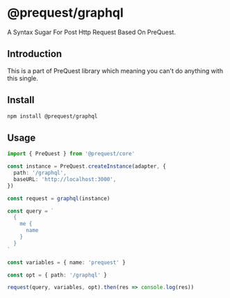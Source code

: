 # @prequest/graphql

A Syntax Sugar For Post Http Request Based On PreQuest.

## Introduction

This is a part of PreQuest library which meaning you can't do anything with this single.

## Install

```bash
npm install @prequest/graphql
```

## Usage

```ts
import { PreQuest } from '@prequest/core'

const instance = PreQuest.createInstance(adapter, {
  path: '/graphql',
  baseURL: 'http://localhost:3000',
})

const request = graphql(instance)

const query = `
  {
    me {
      name
    }
  }
`

const variables = { name: 'prequest' }

const opt = { path: '/graphql' }

request(query, variables, opt).then(res => console.log(res))
```
